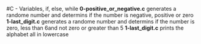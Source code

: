#C - Variables, if, else, while
**0-positive_or_negative.c** generates a randome number and determins if the number is negative, positive or zero
**1-last_digit.c** generates a randome number and determins if the number is zero, less than 6and not zero or greater than 5
**1-last_digit.c** prints the alphabet all in lowercase
